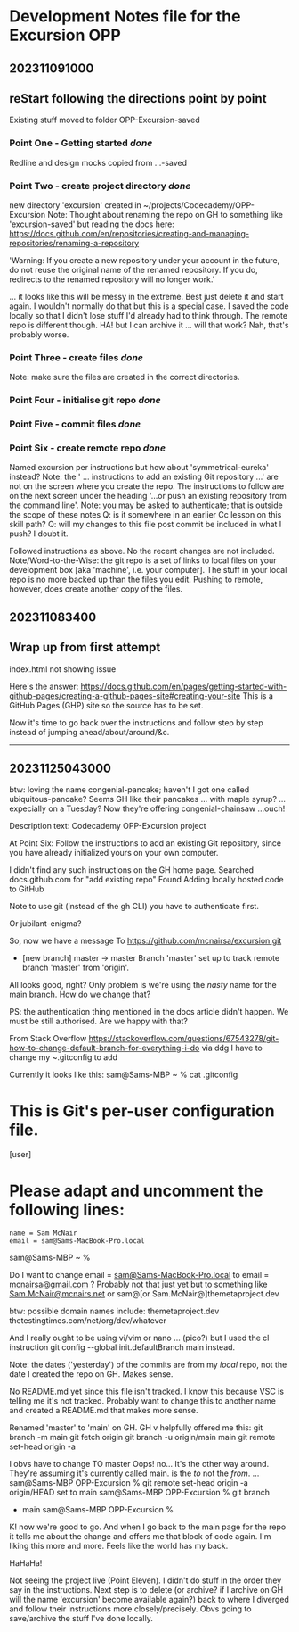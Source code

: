 # Development Notes file for the Excursion OPP

202311091000
------------
## reStart following the directions point by point
Existing stuff moved to folder OPP-Excursion-saved

### Point One - Getting started  *done*
Redline and design mocks copied from ...-saved

### Point  Two - create project directory *done*
new directory 'excursion' created in ~/projects/Codecademy/OPP-Excursion
Note: Thought about renaming the repo on GH to something like 'excursion-saved' but reading the docs here:
https://docs.github.com/en/repositories/creating-and-managing-repositories/renaming-a-repository

'Warning: If you create a new repository under your account in the future, do not reuse the original name of the renamed repository. If you do, redirects to the renamed repository will no longer work.'

... it looks like this will be messy in the extreme. Best just delete it and start again. I wouldn't normally do that but this is a special case. I saved the code locally so that I didn't lose stuff I'd already had to think through. The remote repo is different though.
HA! but I can archive it ... will that work? Nah, that's probably worse.

### Point Three - create files *done*
Note: make sure the files are created in the correct directories.

### Point Four - initialise git repo *done*

### Point Five - commit files *done*

### Point Six - create remote repo *done*
Named excursion per instructions but how about 'symmetrical-eureka' instead?
Note: the ' ... instructions to add an existing Git repository ...' are not on the screen where you create the repo. The instructions to follow are on the next screen under the heading '…or push an existing repository from the command line'.
Note: you may be asked to authenticate; that is outside the scope of these notes
Q: is it somewhere in an earlier Cc lesson on this skill path?
Q: will my changes to this file post commit be included in what I push? I doubt it.

Followed instructions as above.
No the recent changes are not included.
Note/Word-to-the-Wise: the git repo is a set of links to local files on your development box [aka 'machine', i.e. your computer]. The stuff in your local repo is no more backed up than the files you edit. Pushing to remote, however, does create another copy of the files.

202311083400
------------
## Wrap up from first attempt
index.html not showing issue

Here's the answer:
https://docs.github.com/en/pages/getting-started-with-github-pages/creating-a-github-pages-site#creating-your-site
This is a GitHub Pages (GHP) site so the source has to be set.

Now it's time to go back over the instructions and follow step by step instead of jumping ahead/about/around/&c.

----------------------------------------------
20231125043000
--------------
btw: loving the name congenial-pancake; haven't I got one called ubiquitous-pancake? Seems GH like their pancakes ... with maple syrup? ... expecially on a Tuesday?
Now they're offering congenial-chainsaw ...ouch!

Description text:
Codecademy OPP-Excursion project

At Point Six:
Follow the instructions to add an existing Git repository, since you have already initialized yours on your own computer.

I didn't find any such instructions on the GH home page. Searched
docs.github.com
for
"add existing repo"
Found
Adding locally hosted code to GitHub

Note to use git (instead of the gh CLI) you have to authenticate first.

Or jubilant-enigma?

So, now we have a message
To https://github.com/mcnairsa/excursion.git
 * [new branch]      master -> master
Branch 'master' set up to track remote branch 'master' from 'origin'.

All looks good, right? Only problem is we're using the *nasty* name for the main branch. How do we change that?

PS: the authentication thing mentioned in the docs article didn't happen. We must be still authorised. Are we happy with that?

From Stack Overflow
https://stackoverflow.com/questions/67543278/git-how-to-change-default-branch-for-everything-i-do
via ddg
I have to change my ~.gitconfig
to add

Currently it looks like this: 
sam@Sams-MBP ~ % cat .gitconfig
# This is Git's per-user configuration file.
[user]
# Please adapt and uncomment the following lines:
	name = Sam McNair
	email = sam@Sams-MacBook-Pro.local
sam@Sams-MBP ~ % 

Do I want to change
	email = sam@Sams-MacBook-Pro.local
to
	email = mcnairsa@gmail.com
?
Probably not that just yet but to something like
Sam.McNair@mcnairs.net
or
sam@[or Sam.McNair@]themetaproject.dev

btw: possible domain names include:
themetaproject.dev
thetestingtimes.com/net/org/dev/whatever

And I really ought to be using vi/vim or nano ... (pico?)
but I used the cl instruction
git config --global init.defaultBranch main
instead.

Note: the dates ('yesterday') of the commits are from my *local* repo, not the date I created the repo on GH. Makes sense.

No README.md yet since this file isn't tracked. I know this because VSC is telling me it's not tracked. Probably want to change this to another name and created a README.md that makes more sense.

Renamed 'master' to 'main' on GH. GH v helpfully offered me this:
git branch -m main <BRANCH>
git fetch origin
git branch -u origin/main main
git remote set-head origin -a

I obvs have to change <BRANCH> TO master
Oops! no...
It's the other way around. They're assuming it's currently called main. <BRANCH> is the *to* not the *from*.
...
sam@Sams-MBP OPP-Excursion % git remote set-head origin -a
origin/HEAD set to main
sam@Sams-MBP OPP-Excursion % git branch
* main
sam@Sams-MBP OPP-Excursion %                              

K! now we're good to go.
And when I go back to the main page for the repo it tells me about the change and offers me that block of code again. I'm liking this more and more. Feels like the world has my back.

HaHaHa!

Not seeing the project live (Point Eleven). I didn't do stuff in the order they say in the instructions. Next step is to delete (or archive? if I archive on GH will the name 'excursion' become available again?) back to where I diverged and follow their instructions more closely/precisely. Obvs going to save/archive the stuff I've done locally.